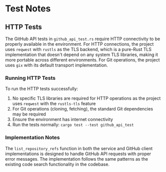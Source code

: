 # Test Notes

## HTTP Tests

The GitHub API tests in `github_api_test.rs` require HTTP connectivity to be properly available in the environment. For HTTP connections, the project uses `reqwest` with `rustls` as the TLS backend, which is a pure-Rust TLS implementation that doesn't depend on any system TLS libraries, making it more portable across different environments. For Git operations, the project uses `gix` with its default transport implementation.

### Running HTTP Tests

To run the HTTP tests successfully:

1. No specific TLS libraries are required for HTTP operations as the project uses `reqwest` with the `rustls-tls` feature
2. For Git operations (cloning, fetching), the standard Git dependencies may be required
3. Ensure the environment has internet connectivity
4. Run the tests normally: `cargo test --test github_api_test`

### Implementation Notes

The `list_repository_refs` function in both the service and GitHub client implementations is designed to handle GitHub API requests with proper error messages. The implementation follows the same patterns as the existing code search functionality in the codebase.